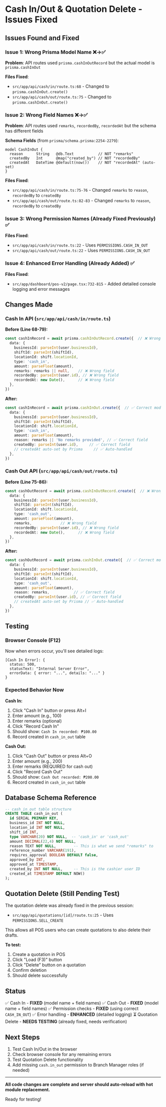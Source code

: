 # Cash In/Out & Quotation Delete - Issues Fixed

## Issues Found and Fixed

### Issue 1: Wrong Prisma Model Name ❌→✅
**Problem**: API routes used `prisma.cashInOutRecord` but the actual model is `prisma.cashInOut`

**Files Fixed**:
- `src/app/api/cash/in/route.ts:68` - Changed to `prisma.cashInOut.create()`
- `src/app/api/cash/out/route.ts:75` - Changed to `prisma.cashInOut.create()`

### Issue 2: Wrong Field Names ❌→✅
**Problem**: API routes used `remarks`, `recordedBy`, `recordedAt` but the schema has different fields

**Schema Fields** (from `prisma/schema.prisma:2254-2279`):
```prisma
model CashInOut {
  reason      String   @db.Text           // NOT "remarks"
  createdBy   Int      @map("created_by") // NOT "recordedBy"
  createdAt   DateTime @default(now())    // NOT "recordedAt" (auto-set)
}
```

**Files Fixed**:
- `src/app/api/cash/in/route.ts:75-76` - Changed `remarks` to `reason`, `recordedBy` to `createdBy`
- `src/app/api/cash/out/route.ts:82-83` - Changed `remarks` to `reason`, `recordedBy` to `createdBy`

### Issue 3: Wrong Permission Names (Already Fixed Previously) ✅
**Files Fixed**:
- `src/app/api/cash/in/route.ts:22` - Uses `PERMISSIONS.CASH_IN_OUT`
- `src/app/api/cash/out/route.ts:22` - Uses `PERMISSIONS.CASH_IN_OUT`

### Issue 4: Enhanced Error Handling (Already Added) ✅
**Files Fixed**:
- `src/app/dashboard/pos-v2/page.tsx:732-815` - Added detailed console logging and error messages

## Changes Made

### Cash In API (`src/app/api/cash/in/route.ts`)

**Before (Line 68-79):**
```typescript
const cashInRecord = await prisma.cashInOutRecord.create({  // ❌ Wrong model
  data: {
    businessId: parseInt(user.businessId),
    shiftId: parseInt(shiftId),
    locationId: shift.locationId,
    type: 'cash_in',
    amount: parseFloat(amount),
    remarks: remarks || null,    // ❌ Wrong field
    recordedBy: parseInt(user.id), // ❌ Wrong field
    recordedAt: new Date(),      // ❌ Wrong field
  },
})
```

**After:**
```typescript
const cashInRecord = await prisma.cashInOut.create({  // ✅ Correct model
  data: {
    businessId: parseInt(user.businessId),
    shiftId: parseInt(shiftId),
    locationId: shift.locationId,
    type: 'cash_in',
    amount: parseFloat(amount),
    reason: remarks || 'No remarks provided', // ✅ Correct field
    createdBy: parseInt(user.id),     // ✅ Correct field
    // createdAt auto-set by Prisma     // ✅ Auto-handled
  },
})
```

### Cash Out API (`src/app/api/cash/out/route.ts`)

**Before (Line 75-86):**
```typescript
const cashOutRecord = await prisma.cashInOutRecord.create({  // ❌ Wrong model
  data: {
    businessId: parseInt(user.businessId),
    shiftId: parseInt(shiftId),
    locationId: shift.locationId,
    type: 'cash_out',
    amount: parseFloat(amount),
    remarks,             // ❌ Wrong field
    recordedBy: parseInt(user.id), // ❌ Wrong field
    recordedAt: new Date(),      // ❌ Wrong field
  },
})
```

**After:**
```typescript
const cashOutRecord = await prisma.cashInOut.create({  // ✅ Correct model
  data: {
    businessId: parseInt(user.businessId),
    shiftId: parseInt(shiftId),
    locationId: shift.locationId,
    type: 'cash_out',
    amount: parseFloat(amount),
    reason: remarks,           // ✅ Correct field
    createdBy: parseInt(user.id), // ✅ Correct field
    // createdAt auto-set by Prisma // ✅ Auto-handled
  },
})
```

## Testing

### Browser Console (F12)
Now when errors occur, you'll see detailed logs:
```
[Cash In Error]: {
  status: 500,
  statusText: "Internal Server Error",
  errorData: { error: "...", details: "..." }
}
```

### Expected Behavior Now

**Cash In:**
1. Click "Cash In" button or press Alt+I
2. Enter amount (e.g., 100)
3. Enter remarks (optional)
4. Click "Record Cash In"
5. Should show: `Cash In recorded: ₱100.00`
6. Record created in `cash_in_out` table

**Cash Out:**
1. Click "Cash Out" button or press Alt+O
2. Enter amount (e.g., 200)
3. Enter remarks (REQUIRED for cash out)
4. Click "Record Cash Out"
5. Should show: `Cash Out recorded: ₱200.00`
6. Record created in `cash_in_out` table

## Database Schema Reference

```sql
-- cash_in_out table structure
CREATE TABLE cash_in_out (
  id SERIAL PRIMARY KEY,
  business_id INT NOT NULL,
  location_id INT NOT NULL,
  shift_id INT,
  type VARCHAR(20) NOT NULL,  -- 'cash_in' or 'cash_out'
  amount DECIMAL(22,4) NOT NULL,
  reason TEXT NOT NULL,        -- This is what we send "remarks" to
  reference_number VARCHAR(191),
  requires_approval BOOLEAN DEFAULT false,
  approved_by INT,
  approved_at TIMESTAMP,
  created_by INT NOT NULL,     -- This is the cashier user ID
  created_at TIMESTAMP DEFAULT NOW()
);
```

## Quotation Delete (Still Pending Test)

The quotation delete was already fixed in the previous session:
- `src/app/api/quotations/[id]/route.ts:25` - Uses `PERMISSIONS.SELL_CREATE`

This allows all POS users who can create quotations to also delete their drafts.

**To test:**
1. Create a quotation in POS
2. Click "Load (F3)" button
3. Click "Delete" button on a quotation
4. Confirm deletion
5. Should delete successfully

## Status

✅ Cash In - **FIXED** (model name + field names)
✅ Cash Out - **FIXED** (model name + field names)
✅ Permission checks - **FIXED** (using correct `CASH_IN_OUT`)
✅ Error handling - **ENHANCED** (detailed logging)
⏳ Quotation Delete - **NEEDS TESTING** (already fixed, needs verification)

## Next Steps

1. Test Cash In/Out in the browser
2. Check browser console for any remaining errors
3. Test Quotation Delete functionality
4. Add missing `cash.in_out` permission to Branch Manager roles (if needed)

---

**All code changes are complete and server should auto-reload with hot module replacement.**

Ready for testing!
